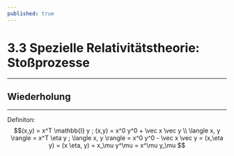 ```yaml
---
published: true
---
```

# 3.3 Spezielle Relativitätstheorie: Stoßprozesse
---

## Wiederholung

---

Definiton: $$(x,y) = x^T \mathbb{I} y ; (x,y) = x^0 y^0 + \vec x \vec y \\
\langle x, y \rangle = x^T \eta y ; \langle x, y \rangle = x^0 y^0 - \vec x \vec y = (x,\eta y) = (x \eta, y) = x_\mu y^\mu = x^\mu y_\mu 
$$
